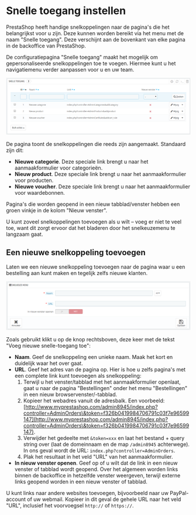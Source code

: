 # Snelle toegang instellen

PrestaShop heeft handige snelkoppelingen naar de pagina's die het belangrijkst voor u zijn. Deze kunnen worden bereikt via het menu met de naam "Snelle toegang". Deze verschijnt aan de bovenkant van elke pagina in de backoffice van PrestaShop.

De configuratiepagina "Snelle toegang" maakt het mogelijk om gepersonaliseerde snelkoppelingen toe te voegen. Hiermee kunt u het navigatiemenu verder aanpassen voor u en uw team.&#x20;

![](../../../.gitbook/assets/41418947.png)

De pagina toont de snelkoppelingen die reeds zijn aangemaakt. Standaard zijn dit:

* **Nieuwe categorie**. Deze speciale link brengt u naar het aanmaakformulier voor categorieën.
* **Nieuw product**. Deze speciale link brengt u naar het aanmaakformulier voor producten.
* **Nieuwe voucher**. Deze speciale link brengt u naar het aanmaakformulier voor waardebonnen.

Pagina's die worden geopend in een nieuw tabblad/venster hebben een groen vinkje in de kolom "Nieuw venster".

U kunt zoveel snelkoppelingen toevoegen als u wilt – voeg er niet te veel toe, want dit zorgt ervoor dat het bladeren door het snelkeuzemenu te langzaam gaat.

## Een nieuwe snelkoppeling toevoegen <a href="#snelletoeganginstellen-eennieuwesnelkoppelingtoevoegen" id="snelletoeganginstellen-eennieuwesnelkoppelingtoevoegen"></a>

Laten we een nieuwe snelkoppeling toevoegen naar de pagina waar u een bestelling aan kunt maken en tegelijk zelfs nieuwe klanten.

![](../../../.gitbook/assets/41418948.png)

Zoals gebruikt klikt u op de knop rechtsboven, deze keer met de tekst "Voeg nieuwe snelle-toegang toe":

* **Naam**. Geef de snelkoppeling een unieke naam. Maak het kort en duidelijk waar het over gaat.
* **URL**. Geef het adres van de pagina op. Hier is hoe u zelfs pagina's met een complete link kunt toevoegen als snelkoppeling:
  1. Terwijl u het venster/tabblad met het aanmaakformulier openlaat, gaat u naar de pagina "Bestellingen" onder het menu "Bestellingen" in een nieuw browservenster/-tabblad.
  2. Kopieer het webadres vanuit de adresbalk. Een voorbeeld: [http://www.myprestashop.com/admin8945/index.php?controller=AdminOrders\&token=f326b0419984706791c03f7e96599147](http://www.myprestashop.com/admin8945/index.php?controller=AdminOrders\&token=f326b0419984706791c03f7e96599147).
  3. Verwijder het gedeelte met `&token=xxx` en laat het bestand + query string over (laat de domeinnaam en de map `/admin8945` achterwege). In ons geval wordt de URL: `index.php?controller=AdminOrders`.
  4. Plak het resultaat in het veld "URL" van het aanmaakformulier.
* **In nieuw venster openen**. Geef op of u wilt dat de link in een nieuw venster of tabblad wordt geopend. Over het algemeen worden links binnen de backoffice in hetzelfde venster weergeven, terwijl externe links geopend worden in een nieuw venster of tabblad.

U kunt links naar andere websites toevoegen, bijvoorbeeld naar uw PayPal-account of uw webmail. Kopieer in dit geval de gehele URL naar het veld "URL", inclusief het voorvoegsel `http://` of `https://`.
